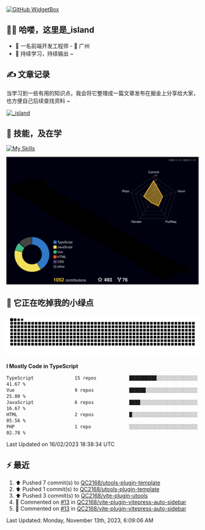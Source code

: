 [![GitHub WidgetBox](https://github-widgetbox.vercel.app/api/profile?username=qc2168&data=followers,repositories,stars,commits)](https://github.com/qc2168/github-widgetbox)

## 🙋‍♂️ 哈喽，这里是_island

- 👦 一名前端开发工程师 - 📍 广州
- 🚀 持续学习，持续输出 ~

## ✍️ 文章记录
当学习到一些有用的知识点，我会将它整理成一篇文章发布在掘金上分享给大家，也方便自己后续查找资料 ~

[![_island](https://lf3-cdn-tos.bytescm.com/obj/static/xitu_juejin_web/e08da34488b114bd4c665ba2fa520a31.svg)
](https://juejin.cn/user/2858385965322935/posts)

## 🚀 技能，及在学

[![My Skills](https://skillicons.dev/icons?i=vite,tailwind,vue,react,electron,webpack,nodejs,php,wasm,python)](https://github.com/qc2168)


![rainbow gif](https://raw.githubusercontent.com/QC2168/QC2168/main/profile-3d-contrib/profile-night-rainbow.svg)




## 🐍 它正在吃掉我的小绿点

![snake gif](https://raw.githubusercontent.com/QC2168/QC2168/77e198e28fb66a14643e4e58f5b713c0cc565cfd/github-contribution-grid-snake-dark.svg)

<!--START_SECTION:waka-->
**I Mostly Code in TypeScript** 

```text
TypeScript               15 repos            ██████████░░░░░░░░░░░░░░░   41.67 % 
Vue                      9 repos             ██████░░░░░░░░░░░░░░░░░░░   25.00 % 
JavaScript               6 repos             ████░░░░░░░░░░░░░░░░░░░░░   16.67 % 
HTML                     2 repos             █░░░░░░░░░░░░░░░░░░░░░░░░   05.56 % 
PHP                      1 repo              ░░░░░░░░░░░░░░░░░░░░░░░░░   02.78 % 

```



 Last Updated on 16/02/2023 18:38:34 UTC
<!--END_SECTION:waka-->


## ⚡ 最近
<!--RECENT_ACTIVITY:start-->
1. ⬆️ Pushed 7 commit(s) to [QC2168/utools-plugin-template](https://github.com/QC2168/utools-plugin-template)<br>
2. ⬆️ Pushed 1 commit(s) to [QC2168/utools-plugin-template](https://github.com/QC2168/utools-plugin-template)<br>
3. ⬆️ Pushed 3 commit(s) to [QC2168/vite-plugin-utools](https://github.com/QC2168/vite-plugin-utools)<br>
4. 💬 Commented on [#13](https://github.com/QC2168/vite-plugin-vitepress-auto-sidebar/issues/13#issuecomment-1807031808) in [QC2168/vite-plugin-vitepress-auto-sidebar](https://github.com/QC2168/vite-plugin-vitepress-auto-sidebar)<br>
5. 💬 Commented on [#13](https://github.com/QC2168/vite-plugin-vitepress-auto-sidebar/issues/13#issuecomment-1807030361) in [QC2168/vite-plugin-vitepress-auto-sidebar](https://github.com/QC2168/vite-plugin-vitepress-auto-sidebar)<br>
<!--RECENT_ACTIVITY:end-->

<!--RECENT_ACTIVITY:last_update-->
Last Updated: Monday, November 13th, 2023, 6:09:06 AM
<!--RECENT_ACTIVITY:last_update_end-->